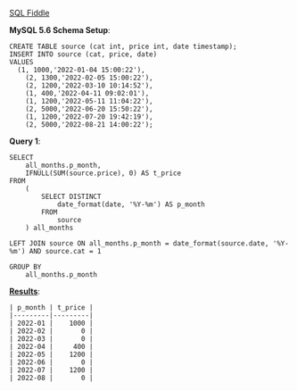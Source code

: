 [SQL Fiddle][1]

**MySQL 5.6 Schema Setup**:

    CREATE TABLE source (cat int, price int, date timestamp);
    INSERT INTO source (cat, price, date)
    VALUES
      (1, 1000,'2022-01-04 15:00:22'),
    	(2, 1300,'2022-02-05 15:00:22'),
    	(2, 1200,'2022-03-10 10:14:52'),
    	(1, 400,'2022-04-11 09:02:01'),
    	(1, 1200,'2022-05-11 11:04:22'),
    	(2, 5000,'2022-06-20 15:50:22'),
    	(1, 1200,'2022-07-20 19:42:19'),
    	(2, 5000,'2022-08-21 14:00:22');
    
**Query 1**:

    SELECT
        all_months.p_month,
        IFNULL(SUM(source.price), 0) AS t_price
    FROM
        (
            SELECT DISTINCT
                date_format(date, '%Y-%m') AS p_month
            FROM
                source
        ) all_months
        
    LEFT JOIN source ON all_months.p_month = date_format(source.date, '%Y-%m') AND source.cat = 1
    
    GROUP BY
        all_months.p_month

**[Results][2]**:

    | p_month | t_price |
    |---------|---------|
    | 2022-01 |    1000 |
    | 2022-02 |       0 |
    | 2022-03 |       0 |
    | 2022-04 |     400 |
    | 2022-05 |    1200 |
    | 2022-06 |       0 |
    | 2022-07 |    1200 |
    | 2022-08 |       0 |

  [1]: http://sqlfiddle.com/#!9/7485ac/1
  [2]: http://sqlfiddle.com/#!9/7485ac/1/0
